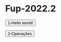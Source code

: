 # Fup-2022.2


<a href="https://github.com/JosiasDev/Fup-2022.2/tree/master/Aula_01"><button>1-Hello world!</button></a>

<a href="https://github.com/JosiasDev/Fup-2022.2/tree/master/Aula_02"><button>2-Operações</button></a>

